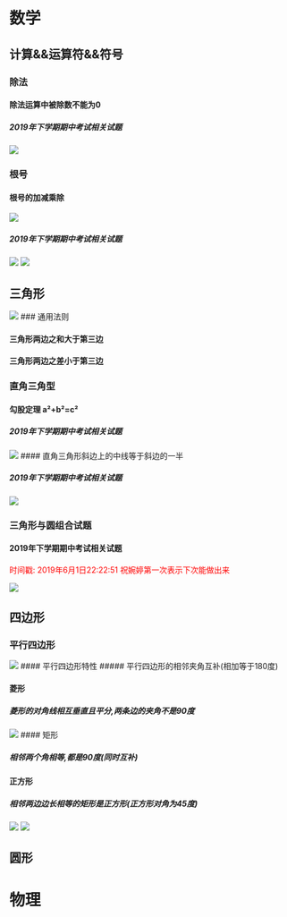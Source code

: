 # 数学

## 计算&&运算符&&符号

### 除法

#### 除法运算中被除数不能为0 

##### 2019年下学期期中考试相关试题
<img src="http://host810096584.s248.pppf.com.cn/wp-content/zimage/YBYZ_Paper/2019_8down_qizhong/shuxue_1.jpg"  />


### 根号

#### 根号的加减乘除
<img src="http://host810096584.s248.pppf.com.cn/wp-content/zimage/YBYZ_Paper/2019_8down_qizhong/genghaoyunsuan.jpg"  />

##### 2019年下学期期中考试相关试题
<img src="http://host810096584.s248.pppf.com.cn/wp-content/zimage/YBYZ_Paper/2019_8down_qizhong/shuxue_4.jpg"  />
<img src="http://host810096584.s248.pppf.com.cn/wp-content/zimage/YBYZ_Paper/2019_8down_qizhong/shuxue_9.jpg"  />


## 三角形  
<img src="http://host810096584.s248.pppf.com.cn/wp-content/zimage/YBYZ_Paper/2019_8down_qizhong/sanjiaoxing.jpg"  />
### 通用法则


#### 三角形两边之和大于第三边

#### 三角形两边之差小于第三边

### 直角三角型

#### 勾股定理 a²+b²=c²


##### 2019年下学期期中考试相关试题
<img src="http://host810096584.s248.pppf.com.cn/wp-content/zimage/YBYZ_Paper/2019_8down_qizhong/shuxue_2.jpg"  />
#### 直角三角形斜边上的中线等于斜边的一半

##### 2019年下学期期中考试相关试题
<img src="http://host810096584.s248.pppf.com.cn/wp-content/zimage/YBYZ_Paper/2019_8down_qizhong/shuxue_10.jpg"  />

### 三角形与圆组合试题
#### 2019年下学期期中考试相关试题
<span style="color:red" > 时间戳: 2019年6月1日22:22:51  祝婉婷第一次表示下次能做出来 </span >

<img src="http://host810096584.s248.pppf.com.cn/wp-content/zimage/YBYZ_Paper/2019_8down_qizhong/shuxue_12.jpg"  />


## 四边形



### 平行四边形
<img src="http://host810096584.s248.pppf.com.cn/wp-content/zimage/YBYZ_Paper/2019_8down_qizhong/sibianxing.jpg"  />
#### 平行四边形特性
##### 平行四边形的相邻夹角互补(相加等于180度)


#### 菱形

##### 菱形的对角线相互垂直且平分,两条边的夹角不是90度

<img src="http://host810096584.s248.pppf.com.cn/wp-content/zimage/YBYZ_Paper/2019_8down_qizhong/shuxue_11.jpg"  />
#### 矩形

##### 相邻两个角相等,都是90度(同时互补)




#### 正方形
##### 相邻两边边长相等的矩形是正方形(正方形对角为45度)
<img src="http://host810096584.s248.pppf.com.cn/wp-content/zimage/YBYZ_Paper/2019_8down_qizhong/shuxue_5.jpg"  />

<img src="http://host810096584.s248.pppf.com.cn/wp-content/zimage/YBYZ_Paper/2019_8down_qizhong/shuxue_5_daan.jpg"  />

## 圆形


#  物理  


